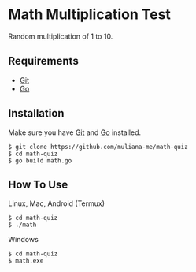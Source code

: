 # Math Multiplication Test
Random multiplication of 1 to 10.

## Requirements
- [Git](https://git-scm.com/downloads)
- [Go](https://go.dev/dl/)

## Installation
Make sure you have [Git](https://git-scm.com/downloads) and [Go](https://go.dev/dl/) installed.
```
$ git clone https://github.com/muliana-me/math-quiz
$ cd math-quiz
$ go build math.go
```

## How To Use
Linux, Mac, Android (Termux)
```
$ cd math-quiz
$ ./math
```
Windows
```
$ cd math-quiz
$ math.exe
```